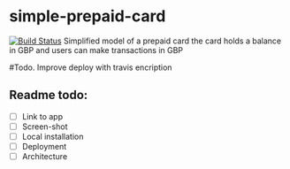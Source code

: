 # simple-prepaid-card
[![Build Status](https://travis-ci.org/lzakrzewski/simple-prepaid-card.svg?branch=master)](https://travis-ci.org/lzakrzewski/simple-prepaid-card)
Simplified model of a prepaid card the card holds a balance in GBP and users can make transactions in GBP

#Todo. Improve deploy with travis encription

## Readme todo:
- [ ] Link to app
- [ ] Screen-shot
- [ ] Local installation
- [ ] Deployment
- [ ] Architecture